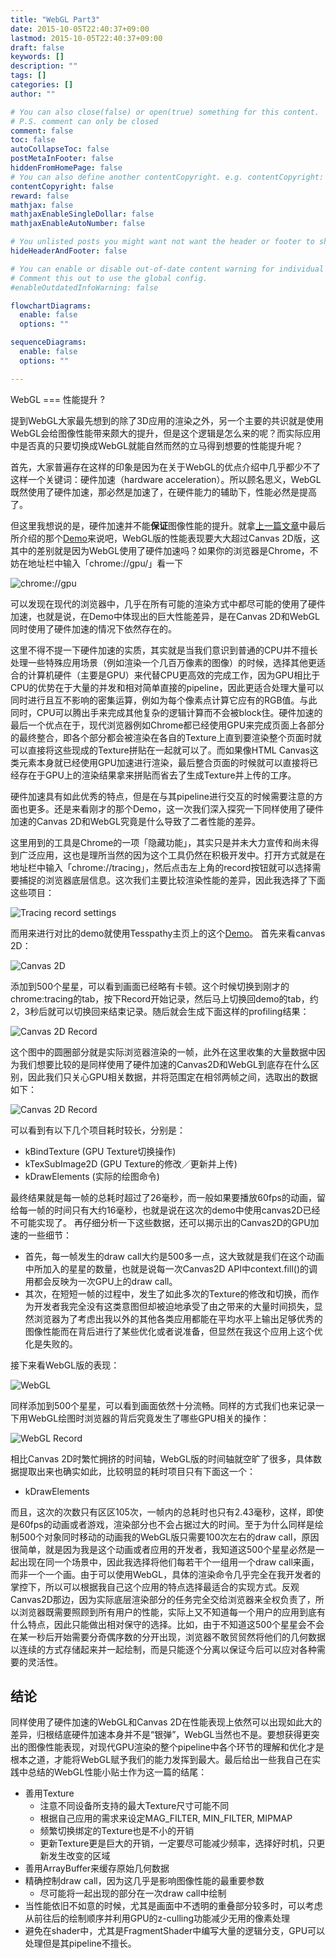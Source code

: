 ```yaml
---
title: "WebGL Part3"
date: 2015-10-05T22:40:37+09:00
lastmod: 2015-10-05T22:40:37+09:00
draft: false
keywords: []
description: ""
tags: []
categories: []
author: ""

# You can also close(false) or open(true) something for this content.
# P.S. comment can only be closed
comment: false
toc: false
autoCollapseToc: false
postMetaInFooter: false
hiddenFromHomePage: false
# You can also define another contentCopyright. e.g. contentCopyright: "This is another copyright."
contentCopyright: false
reward: false
mathjax: false
mathjaxEnableSingleDollar: false
mathjaxEnableAutoNumber: false

# You unlisted posts you might want not want the header or footer to show
hideHeaderAndFooter: false

# You can enable or disable out-of-date content warning for individual post.
# Comment this out to use the global config.
#enableOutdatedInfoWarning: false

flowchartDiagrams:
  enable: false
  options: ""

sequenceDiagrams: 
  enable: false
  options: ""

---
```


WebGL === 性能提升 ?

提到WebGL大家最先想到的除了3D应用的渲染之外，另一个主要的共识就是使用WebGL会给图像性能带来颇大的提升，但是这个逻辑是怎么来的呢？而实际应用中是否真的只要切换成WebGL就能自然而然的立马得到想要的性能提升呢？

<!--more-->

首先，大家普遍存在这样的印象是因为在关于WebGL的优点介绍中几乎都少不了这样一个关键词：硬件加速（hardware acceleration）。所以顾名思义，WebGL既然使用了硬件加速，那必然是加速了，在硬件能力的辅助下，性能必然是提高了。

但这里我想说的是，硬件加速并不能**保证**图像性能的提升。就拿[上一篇文章](/2015/10/webgl-part2/)中最后所介绍的那个[Demo](http://gree.github.io/tesspathy/demos/canvas_vs_webgl/)来说吧，WebGL版的性能表现要大大超过Canvas 2D版，这其中的差别就是因为WebGL使用了硬件加速吗？如果你的浏览器是Chrome，不妨在地址栏中输入「chrome://gpu/」看一下

![chrome://gpu](/images/webgl/gpu.png)

可以发现在现代的浏览器中，几乎在所有可能的渲染方式中都尽可能的使用了硬件加速，也就是说，在Demo中体现出的巨大性能差异，是在Canvas 2D和WebGL同时使用了硬件加速的情况下依然存在的。

这里不得不提一下硬件加速的实质，其实就是当我们意识到普通的CPU并不擅长处理一些特殊应用场景（例如渲染一个几百万像素的图像）的时候，选择其他更适合的计算机硬件（主要是GPU）来代替CPU更高效的完成工作，因为GPU相比于CPU的优势在于大量的并发和相对简单直接的pipeline，因此更适合处理大量可以同时进行且互不影响的密集运算，例如为每个像素点计算它应有的RGB值。与此同时，CPU可以腾出手来完成其他复杂的逻辑计算而不会被block住。硬件加速的最后一个优点在于，现代浏览器例如Chrome都已经使用GPU来完成页面上各部分的最终整合，即各个部分都会被渲染在各自的Texture上直到要渲染整个页面时就可以直接将这些现成的Texture拼贴在一起就可以了。而如果像HTML Canvas这类元素本身就已经使用GPU加速进行渲染，最后整合页面的时候就可以直接将已经存在于GPU上的渲染结果拿来拼贴而省去了生成Texture并上传的工序。

硬件加速具有如此优秀的特点，但是在与其pipeline进行交互的时候需要注意的方面也更多。还是来看刚才的那个Demo，这一次我们深入探究一下同样使用了硬件加速的Canvas 2D和WebGL究竟是什么导致了二者性能的差异。

这里用到的工具是Chrome的一项「隐藏功能」，其实只是并未大力宣传和尚未得到广泛应用，这也是理所当然的因为这个工具仍然在积极开发中。打开方式就是在地址栏中输入「chrome://tracing」，然后点击左上角的record按钮就可以选择需要捕捉的浏览器底层信息。这次我们主要比较渲染性能的差异，因此我选择了下面这些项目：

![Tracing record settings](/images/webgl/tracing_config.png)

而用来进行对比的demo就使用Tesspathy主页上的这个[Demo](http://gree.github.io/tesspathy/demos/canvas_vs_webgl/)。
首先来看canvas 2D：

![Canvas 2D](/images/webgl/canvas2d.png)

添加到500个星星，可以看到画面已经略有卡顿。这个时候切换到刚才的chrome:tracing的tab，按下Record开始记录，然后马上切换回demo的tab，约2，3秒后就可以切换回来结束记录。随后就会生成下面这样的profiling结果：

![Canvas 2D Record](/images/webgl/canvas2d_frame.png)

这个图中的圆圈部分就是实际浏览器渲染的一帧，此外在这里收集的大量数据中因为我们想要比较的是同样使用了硬件加速的Canvas2D和WebGL到底存在什么区别，因此我们只关心GPU相关数据，并将范围定在相邻两帧之间，选取出的数据如下：

![Canvas 2D Record](/images/webgl/canvas2d_cmd.png)

可以看到有以下几个项目耗时较长，分别是：
* kBindTexture (GPU Texture切换操作)
* kTexSubImage2D (GPU Texture的修改／更新并上传)
* kDrawElements (实际的绘图命令)

最终结果就是每一帧的总耗时超过了26毫秒，而一般如果要播放60fps的动画，留给每一帧的时间只有大约16毫秒，也就是说在这次的demo中使用canvas2D已经不可能实现了。
再仔细分析一下这些数据，还可以揭示出的Canvas2D的GPU加速的一些细节：
* 首先，每一帧发生的draw call大约是500多一点，这大致就是我们在这个动画中所加入的星星的数量，也就是说每一次Canvas2D API中context.fill()的调用都会反映为一次GPU上的draw call。
* 其次，在短短一帧的过程中，发生了如此多次的Texture的修改和切换，而作为开发者我完全没有这类意图但却被迫地承受了由之带来的大量时间损失，显然浏览器为了考虑出我以外的其他各类应用都能在平均水平上输出足够优秀的图像性能而在背后进行了某些优化或者说准备，但显然在我这个应用上这个优化是失败的。

接下来看WebGL版的表现：

![WebGL](/images/webgl/webgl.png)

同样添加到500个星星，可以看到画面依然十分流畅。同样的方式我们也来记录一下用WebGL绘图时浏览器的背后究竟发生了哪些GPU相关的操作：

![WebGL Record](/images/webgl/webgl_cmd.png)

相比Canvas 2D时繁忙拥挤的时间轴，WebGL版的时间轴就空旷了很多，具体数据提取出来也确实如此，比较明显的耗时项目只有下面这一个：
* kDrawElements

而且，这次的次数只有区区105次，一帧内的总耗时也只有2.43毫秒，这样，即使是60fps的动画或者游戏，渲染部分也不会占据过大的时间。至于为什么同样是绘制500个对象同时移动的动画我的WebGL版只需要100次左右的draw call，原因很简单，就是因为我是这个动画或者应用的开发者，我知道这500个星星必然是一起出现在同一个场景中，因此我选择将他们每若干个一组用一个draw call来画，而非一个一个画。由于可以使用WebGL，具体的渲染命令几乎完全在我开发者的掌控下，所以可以根据我自己这个应用的特点选择最适合的实现方式。反观Canvas2D那边，因为实际底层渲染部分的任务完全交给浏览器来全权负责了，所以浏览器既需要照顾到所有用户的性能，实际上又不知道每一个用户的应用到底有什么特点，因此只能做出相对保守的选择。比如，由于不知道这500个星星会不会在某一秒后开始需要分奇偶序数的分开出现，浏览器不敢贸贸然将他们的几何数据以连续的方式存储起来并一起绘制，而是只能逐个分离以保证今后可以应对各种需要的灵活性。

## 结论

同样使用了硬件加速的WebGL和Canvas 2D在性能表现上依然可以出现如此大的差异，归根结底硬件加速本身并不是“银弹”，WebGL当然也不是。要想获得更突出的图像性能表现，对现代GPU渲染的整个pipeline中各个环节的理解和优化才是根本之道，才能将WebGL赋予我们的能力发挥到最大。最后给出一些我自己在实践中总结的WebGL性能小贴士作为这一篇的结尾：

* 善用Texture
    * 注意不同设备所支持的最大Texture尺寸可能不同
    * 根据自己应用的需求来设定MAG_FILTER, MIN_FILTER, MIPMAP
    * 频繁切换绑定的Texture也是不小的开销
    * 更新Texture更是巨大的开销，一定要尽可能减少频率，选择好时机，只更新发生改变的区域
* 善用ArrayBuffer来缓存原始几何数据
* 精确控制draw call，因为这几乎是影响图像性能的最重要参数
    * 尽可能将一起出现的部分在一次draw call中绘制
* 当性能依旧不如意的时候，尤其是画面中不透明的重叠部分较多时，可以考虑从前往后的绘制顺序并利用GPU的z-culling功能减少无用的像素处理
* 避免在shader中，尤其是FragmentShader中编写大量的逻辑分支，GPU可以处理但是其pipeline不擅长。
